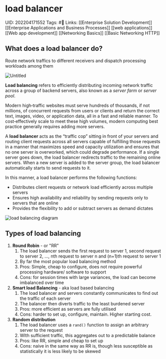 # load balancer
UID: 202204171552
Tags: #🌱 
Links: [[Enterprise Solution Development]] [[Enterprise Applications and Business Processes]] [[web applications]] [[Web app development]] [[Networking Basics]] [[Basic Networking HTTP]]

## What does a load balancer do?
Route network traffics to different receivers and dispatch processing workloads among them

![Untitled](Enterprise%209b3bb/Untitled%2017.png)

**Load balancing** refers to efficiently distributing incoming network traffic across a group of backend servers, also known as a _server farm_ or _server pool_.

Modern high‑traffic websites must serve hundreds of thousands, if not millions, of concurrent requests from users or clients and return the correct text, images, video, or application data, all in a fast and reliable manner. To cost‑effectively scale to meet these high volumes, modern computing best practice generally requires adding more servers.

A **load balancer** acts as the “traffic cop” sitting in front of your servers and routing client requests across all servers capable of fulfilling those requests in a manner that maximizes speed and capacity utilization and ensures that no one server is overworked, which could degrade performance. If a single server goes down, the load balancer redirects traffic to the remaining online servers. When a new server is added to the server group, the load balancer automatically starts to send requests to it.

In this manner, a load balancer performs the following functions:

-   Distributes client requests or network load efficiently across multiple servers
-   Ensures high availability and reliability by sending requests only to servers that are online
-   Provides the flexibility to add or subtract servers as demand dictates

![load balancing diagram](https://www.nginx.com/wp-content/uploads/2014/07/what-is-load-balancing-diagram-NGINX-1024x518.png)

## Types of load balancing
1. **Round Robin** - or "RR"
	1. The load balancer sends the first request to server 1, second request to server 2, ..., nth request to server n and (n+1)th request to server 1
	2. By far the most popular load balancing method
	3. Pros: Simple, cheap to configure, does not require powerful processing hardware/ software to support
	4. Cons: for session times with large variances, the load can become imbalanced over time
2. **Smart load Balancing** - aka load based balancing
	1. The load balancer and servers constantly communicates to find out the traffic of each server
	2. The balancer then diverts traffic to the least burdened server
	3. Pros: more efficient as servers are fully utilised
	4. Cons: harder to set up, configure, maintain. Higher starting cost.
3. **Random distribution**
	1. The load balancer uses a ```rand()``` function to assign an arbitrary server to the request
	2. WIth sufficient traffic, this aggregates out to a predictable balance
	3. Pros: like RR, simple and cheap to set up
	4. Cons: naive in the same way as RR is, though less susceptible as statistically it is less likely to be skewed
```